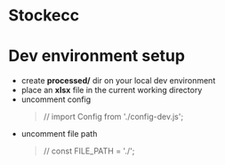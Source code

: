 # Stockecc

# Dev environment setup

- create **processed/** dir on your local dev environment
- place an **xlsx** file in the current working directory
- uncomment config
  > // import Config from './config-dev.js';
- uncomment file path
  > // const FILE_PATH = './';
